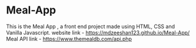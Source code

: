 # Meal-App
This is the Meal App , a front end project made using HTML, CSS and Vanilla Javascript.
website link - https://mdzeeshan123.github.io/Meal-App/
Meal API link - https://www.themealdb.com/api.php
